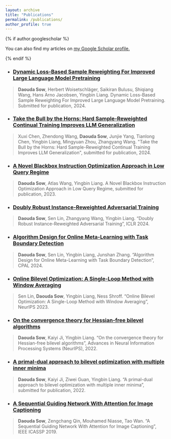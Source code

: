 ```yaml
---
layout: archive
title: "Publications"
permalink: /publications/
author_profile: true
---
```

{% if author.googlescholar %}

  You can also find my articles on <u><a href="{{author.googlescholar}}">my Google Scholar profile</a>.</u>

{% endif %}

- ### [Dynamic Loss-Based Sample Reweighting For Improved Large Language Model Pretraining]()
> **Daouda Sow**, Herbert Woisetschläger, Saikiran Bulusu, Shiqiang Wang, Hans Arno
Jacobsen, Yingbin Liang. Dynamic Loss-Based Sample Reweighting For Improved Large Language Model Pretraining. Submitted for publication, 2024. 

- ### [Take the Bull by the Horns: Hard Sample-Reweighted Continual Training Improves LLM Generalization](https://arxiv.org/abs/2402.14270)
> Xuxi Chen, Zhendong Wang, **Daouda Sow**, Junjie Yang, Tianlong Chen, Yingbin Liang, Mingyuan Zhou, Zhangyang Wang. "Take the Bull by the Horns: Hard Sample-Reweighted Continual Training Improves LLM Generalization", submitted for publication, 2024. 

- ### [A Novel Blackbox Instruction Optimization Approach in Low Query Regime]() 
>  **Daouda Sow**, Atlas Wang, Yingbin Liang. A Novel Blackbox Instruction Optimization Approach in Low Query Regime, submitted for publication, 2023. 

- ### [Doubly Robust Instance-Reweighted Adversarial Training](https://arxiv.org/abs/2308.00311)
> **Daouda Sow**, Sen Lin, Zhangyang Wang, Yingbin Liang. “Doubly Robust Instance-Reweighted Adversarial Training”, ICLR 2024. 


- ### [Algorithm Design for Online Meta-Learning with Task Boundary Detection](https://arxiv.org/abs/2302.00857)
> **Daouda Sow**, Sen Lin, Yingbin Liang, Junshan Zhang. “Algorithm Design for Online Meta-Learning with Task Boundary Detection”, CPAL 2024. 


- ### [Online Bilevel Optimization: A Single-Loop Method with Window Averaging]()
> Sen Lin, **Daouda Sow**, Yingbin Liang, Ness Shroff. “Online Bilevel Optimization: A Single-Loop Method with Window Averaging”, NeurIPS 2023. 


- ### [On the convergence theory for Hessian-free bilevel algorithms](https://arxiv.org/abs/2110.07004)
> **Daouda Sow**, Kaiyi Ji, Yingbin Liang. “On the convergence theory for Hessian-free bilevel algorithms”, Advances in Neural Information Processing Systems (NeurIPS), 2022. 


- ### [A primal-dual approach to bilevel optimization with multiple inner minima](https://arxiv.org/abs/2203.01123)
> **Daouda Sow**, Kaiyi Ji, Ziwei Guan, Yingbin Liang. “A primal-dual approach to bilevel optimization with multiple inner minima”, submitted for publication, 2022. 


- ### [A Sequential Guiding Network With Attention for Image Captioning](https://arxiv.org/abs/1811.00228)
> **Daouda Sow**, Zengchang Qin, Mouhamed Niasse, Tao Wan. “A Sequential Guiding Network With Attention for Image Captioning”, IEEE ICASSP 2019. 